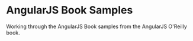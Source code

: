 AngularJS Book Samples
=======================

Working through the AngularJS Book samples from the AngularJS O'Reilly book.
